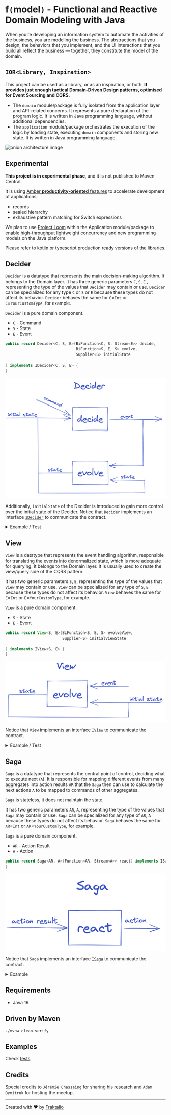 # **f`(`model`)`** - Functional and Reactive Domain Modeling with Java

When you’re developing an information system to automate the activities of the business, you are modeling the business.
The abstractions that you design, the behaviors that you implement, and the UI interactions that you build all reflect
the business — together,
they constitute the model of the domain.

## `IOR<Library, Inspiration>`

This project can be used as a library, or as an inspiration, or both. **It provides just enough tactical
Domain-Driven Design patterns, optimised for Event Sourcing and CQRS.**

- The `domain` module/package is fully isolated from the application layer and API-related concerns. It represents a
  pure
  declaration of the program logic. It is written in Java programming language, without
  additional
  dependencies.
- The `application` module/package orchestrates the execution of the logic by loading state, executing `domain`
  components
  and storing new state. It is written in Java programming language.

![onion architecture image](.assets/onion.png)

## Experimental

**This project is in experimental phase**, and it is not published to Maven Central.

It is using [Amber **productivity-oriented** features](https://openjdk.org/projects/amber/) to accelerate development of
applications:

- records
- sealed hierarchy
- exhaustive pattern matching for Switch expressions

We plan to
use [Project Loom](https://blogs.oracle.com/javamagazine/post/going-inside-javas-project-loom-and-virtual-threads)
within the Application module/package to enable high-throughput lightweight concurrency and new programming models on
the Java platform.

Please refer to [kotlin](https://github.com/fraktalio/fmodel) or [typescript](https://github.com/fraktalio/fmodel-ts)
production ready versions of the libraries.

## Decider

`Decider` is a datatype that represents the main decision-making algorithm. It belongs to the Domain layer. It has three
generic parameters `C`, `S`, `E` , representing the type of the values that `Decider` may contain or use.
`Decider` can be specialized for any type `C` or `S` or `E` because these types do not affect its
behavior. `Decider` behaves the same for `C`=`Int` or `C`=`YourCustomType`, for example.

`Decider` is a pure domain component.

- `C` - Command
- `S` - State
- `E` - Event

```java
public record Decider<C, S, E>(BiFunction<C, S, Stream<E>> decide,
                               BiFunction<S, E, S> evolve,
                               Supplier<S> initialState

) implements IDecider<C, S, E> {
}
```

![decider image](.assets/decider.png)

Additionally, `initialState` of the Decider is introduced to gain more control over the initial state of the Decider.
Notice that `Decider` implements an
interface [`IDecider`](src/main/java/com/fraktalio/fmodel/domain/decider/IDecider.java) to communicate the contract.

<details>
  <summary>Example / Test</summary>

```java
class DeciderTest {
  @Test
  void deciderTest() {
    var addOddNumberCommand = new AddOddNumberCommand(1);
    var oddNumberAddedEvent = new OddNumberAddedEvent(1);
    var addEvenNumberCommand = new AddEvenNumberCommand(2);
    var evenNumberAddedEvent = new EvenNumberAddedEvent(2);
    var oddState = new OddNumberState(0);
    var evenState = new EvenNumberState(0);
    var state = new NumberState(evenState, oddState);

    Decider<? super OddCommand, OddNumberState, OddEvent> oddDecider = new Decider<>(
            (c, s) -> switch (c) {
              case AddOddNumberCommand cmd -> Stream.of(new OddNumberAddedEvent(s.value() + cmd.value()));
              case MultiplyOddNumberCommand cmd -> Stream.of(new OddNumberMultipliedEvent(s.value() * cmd.value()));
              case null -> Stream.empty();
            },
            (s, e) -> switch (e) {
              case OddNumberAddedEvent evt -> new OddNumberState(evt.value());
              case OddNumberMultipliedEvent evt -> new OddNumberState(evt.value());
              case null -> s;
            },
            () -> oddState
    );

    Decider<? super EvenCommand, EvenNumberState, EvenEvent> evenDecider = new Decider<>(
            (c, s) -> switch (c) {
              case AddEvenNumberCommand cmd -> Stream.of(new EvenNumberAddedEvent(s.value() + cmd.value()));
              case MultiplyEvenNumberCommand cmd -> Stream.of(new EvenNumberMultipliedEvent(s.value() * cmd.value()));
              case null -> Stream.empty();
            },
            (s, e) -> switch (e) {
              case EvenNumberAddedEvent evt -> new EvenNumberState(evt.value());
              case EvenNumberMultipliedEvent evt -> new EvenNumberState(evt.value());
              case null -> s;
            },
            () -> evenState
    );

    // Combining two deciders into one
    Decider<Command, Pair<EvenNumberState, OddNumberState>, Event> _decider = Decider.combine(
            evenDecider, EvenCommand.class, EvenEvent.class,
            oddDecider, OddCommand.class, OddEvent.class
    );
    // Combining two deciders into one, plus mapping inconvenient `Pair` into a domain specific `NumberState`
    Decider<Command, NumberState, Event> decider = Decider
            .combine(
                    evenDecider, EvenCommand.class, EvenEvent.class,
                    oddDecider, OddCommand.class, OddEvent.class)
            .dimapState(
                    (ns) -> new Pair<>(ns.evenNumber(), ns.oddNumber()),
                    (p) -> new NumberState(p.first(), p.second())
            );

    assertIterableEquals(List.of(oddNumberAddedEvent), oddDecider.decide().apply(addOddNumberCommand, oddState).toList());
    assertIterableEquals(List.of(evenNumberAddedEvent), evenDecider.decide().apply(addEvenNumberCommand, evenState).toList());
    assertIterableEquals(List.of(oddNumberAddedEvent), decider.decide().apply(addOddNumberCommand, state).toList());

    assertEquals(new OddNumberState(1), oddDecider.evolve().apply(oddState, oddNumberAddedEvent));
    assertEquals(new EvenNumberState(2), evenDecider.evolve().apply(evenState, evenNumberAddedEvent));
    assertEquals(new NumberState(new EvenNumberState(0), new OddNumberState(1)), decider.evolve().apply(state, oddNumberAddedEvent));
    assertEquals(new NumberState(new EvenNumberState(2), new OddNumberState(0)), decider.evolve().apply(state, evenNumberAddedEvent));
  }
}

```

</details>

## View

`View`  is a datatype that represents the event handling algorithm, responsible for translating the events into
denormalized state, which is more adequate for querying. It belongs to the Domain layer. It is usually used to create
the view/query side of the CQRS pattern.

It has two generic parameters `S`, `E`, representing the type of the values that `View` may contain or use.
`View` can be specialized for any type of `S`, `E` because these types do not affect its behavior.
`View` behaves the same for `E`=`Int` or `E`=`YourCustomType`, for example.

`View` is a pure domain component.

- `S` - State
- `E` - Event

```java
public record View<S, E>(BiFunction<S, E, S> evolveView,
                         Supplier<S> initialViewState

) implements IView<S, E> {
}
```

![view image](.assets/view.png)

Notice that `View` implements an interface [`IView`](src/main/java/com/fraktalio/fmodel/domain/view/IView.java) to
communicate the contract.

<details>
  <summary>Example / Test</summary>

```java
class ViewTest {
  @Test
  void viewTest() {
    var oddNumberAddedEvent = new OddNumberAddedEvent(1);
    var evenNumberAddedEvent = new EvenNumberAddedEvent(2);
    var oddState = new OddNumberState(0);
    var evenState = new EvenNumberState(0);
    var state = new NumberState(evenState, oddState);

    View<OddNumberState, ? super OddEvent> oddView = new View<>(
            (s, e) -> switch (e) {
              case OddNumberAddedEvent evt -> new OddNumberState(evt.value());
              case OddNumberMultipliedEvent evt -> new OddNumberState(evt.value());
              case null -> s;
            },
            () -> oddState
    );

    View<EvenNumberState, ? super EvenEvent> evenView = new View<>(
            (s, e) -> switch (e) {
              case EvenNumberAddedEvent evt -> new EvenNumberState(evt.value());
              case EvenNumberMultipliedEvent evt -> new EvenNumberState(evt.value());
              case null -> s;
            },
            () -> evenState
    );

    // Combining two views into one
    View<Pair<EvenNumberState, OddNumberState>, ? super Event> _decider = View.combine(
            evenView, EvenEvent.class,
            oddView, OddEvent.class
    );
    // Combining two views into one, plus mapping inconvenient `Pair` into more domain specific `NumberState`
    View<NumberState, ? super Event> decider = View
            .combine(evenView, EvenEvent.class, oddView, OddEvent.class)
            .dimapState(
                    (ns) -> new Pair<>(ns.evenNumber(), ns.oddNumber()),
                    (p) -> new NumberState(p.first(), p.second())
            );

    assertEquals(new OddNumberState(1), oddView.evolveView().apply(oddState, oddNumberAddedEvent));
    assertEquals(new EvenNumberState(2), evenView.evolveView().apply(evenState, evenNumberAddedEvent));
    assertEquals(new NumberState(new EvenNumberState(0), new OddNumberState(1)), decider.evolveView().apply(state, oddNumberAddedEvent));
    assertEquals(new NumberState(new EvenNumberState(2), new OddNumberState(0)), decider.evolveView().apply(state, evenNumberAddedEvent));
  }
}

```

</details>

## Saga

`Saga` is a datatype that represents the central point of control, deciding what to execute next (`A`). It is
responsible for mapping different events from many aggregates into action results `AR` that the `Saga` then can use to
calculate the next actions `A` to be mapped to commands of other aggregates.

`Saga` is stateless, it does not maintain the state.

It has two generic parameters `AR`, `A`, representing the type of the values that `Saga` may contain or use.
`Saga` can be specialized for any type of `AR`, `A` because these types do not affect its behavior.
`Saga` behaves the same for `AR`=`Int` or `AR`=`YourCustomType`, for example.

`Saga` is a pure domain component.

- `AR` - Action Result
- `A`  - Action

```java
public record Saga<AR, A>(Function<AR, Stream<A>> react) implements ISaga<AR, A> {
}
```

![saga image](.assets/saga.png)

Notice that `Saga` implements an interface [`ISaga`](src/main/java/com/fraktalio/fmodel/domain/saga/ISaga.java) to
communicate the contract.

<details>
  <summary>Example</summary>

```java

class SagaTest {
  @Test
  void sagaTest() {
    var oddNumberAddedEvent = new OddNumberAddedEvent(1);
    var evenNumberAddedEvent = new EvenNumberAddedEvent(2);
    var addOddNumberCommand = new AddOddNumberCommand(3);
    var addEvenNumberCommand = new AddEvenNumberCommand(2);

    Saga<? super OddEvent, ? extends EvenCommand> oddSaga = new Saga<>(
            (ar) -> switch (ar) {
              case OddNumberAddedEvent evt -> Stream.of(new AddEvenNumberCommand(evt.value() + 1));
              case OddNumberMultipliedEvent evt -> Stream.of(new MultiplyEvenNumberCommand(evt.value() + 1));
              case null -> Stream.empty();
            }
    );

    Saga<? super EvenEvent, ? extends OddCommand> evenSaga = new Saga<>(
            (ar) -> switch (ar) {
              case EvenNumberAddedEvent evt -> Stream.of(new AddOddNumberCommand(evt.value() + 1));
              case EvenNumberMultipliedEvent evt -> Stream.of(new MultiplyOddNumberCommand(evt.value() + 1));
              case null -> Stream.empty();
            }
    );

    // Combining two sagas into one saga
    Saga<? super Event, ? extends Command> saga = Saga.combine(
            oddSaga, OddEvent.class,
            evenSaga, EvenEvent.class
    );

    assertIterableEquals(List.of(addEvenNumberCommand), oddSaga.react().apply(oddNumberAddedEvent).toList());
    assertIterableEquals(List.of(addOddNumberCommand), evenSaga.react().apply(evenNumberAddedEvent).toList());

    assertIterableEquals(List.of(addEvenNumberCommand), saga.react().apply(oddNumberAddedEvent).toList());
    assertIterableEquals(List.of(addOddNumberCommand), saga.react().apply(evenNumberAddedEvent).toList());
  }
}

 ```

</details>

## Requirements

- Java 19

## Driven by Maven

```shell
./mvnw clean verify
```

## Examples

Check [tests](src/test/java/com/fraktalio/fmodel/domain/example)

## Credits

Special credits to `Jérémie Chassaing` for sharing his [research](https://www.youtube.com/watch?v=kgYGMVDHQHs)
and `Adam Dymitruk` for hosting the meetup.

---
Created with :heart: by [Fraktalio](https://fraktalio.com/)